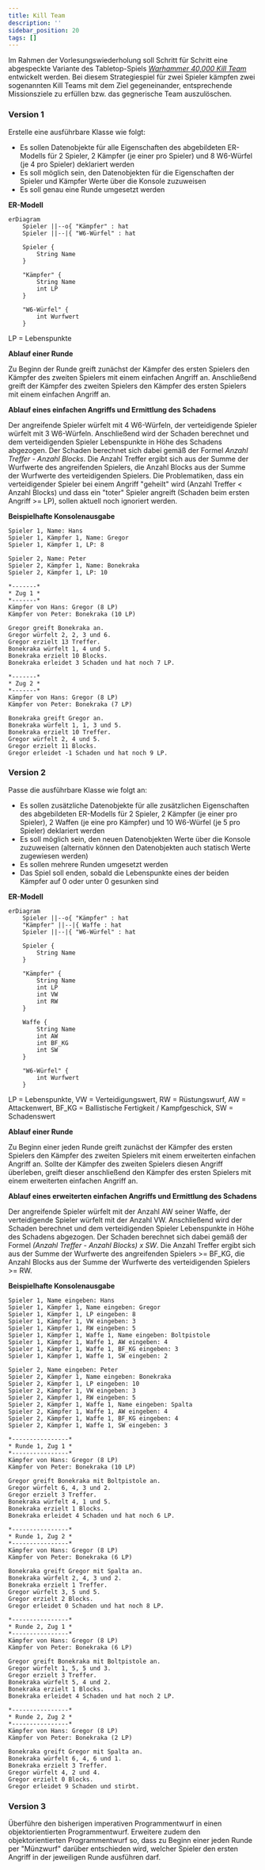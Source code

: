 ```yaml
---
title: Kill Team
description: ''
sidebar_position: 20
tags: []
---
```


Im Rahmen der Vorlesungswiederholung soll Schritt für Schritt eine abgespeckte
Variante des Tabletop-Spiels
_[Warhammer 40,000 Kill Team](https://www.warhammer.com/en-GB/other-games-kill-team-LP)_
entwickelt werden. Bei diesem Strategiespiel für zwei Spieler kämpfen zwei
sogenannten Kill Teams mit dem Ziel gegeneinander, entsprechende Missionsziele
zu erfüllen bzw. das gegnerische Team auszulöschen.

### Version 1

Erstelle eine ausführbare Klasse wie folgt:

- Es sollen Datenobjekte für alle Eigenschaften des abgebildeten ER-Modells für
  2 Spieler, 2 Kämpfer (je einer pro Spieler) und 8 W6-Würfel (je 4 pro Spieler)
  deklariert werden
- Es soll möglich sein, den Datenobjekten für die Eigenschaften der Spieler und
  Kämpfer Werte über die Konsole zuzuweisen
- Es soll genau eine Runde umgesetzt werden

**ER-Modell**

```mermaid
erDiagram
    Spieler ||--o{ "Kämpfer" : hat
    Spieler ||--|{ "W6-Würfel" : hat

    Spieler {
        String Name
    }

    "Kämpfer" {
        String Name
        int LP
    }

    "W6-Würfel" {
        int Wurfwert
    }
```

LP = Lebenspunkte

**Ablauf einer Runde**

Zu Beginn der Runde greift zunächst der Kämpfer des ersten Spielers den Kämpfer
des zweiten Spielers mit einem einfachen Angriff an. Anschließend greift der
Kämpfer des zweiten Spielers den Kämpfer des ersten Spielers mit einem einfachen
Angriff an.

**Ablauf eines einfachen Angriffs und Ermittlung des Schadens**

Der angreifende Spieler würfelt mit 4 W6-Würfeln, der verteidigende Spieler
würfelt mit 3 W6-Würfeln. Anschließend wird der Schaden berechnet und dem
verteidigenden Spieler Lebenspunkte in Höhe des Schadens abgezogen. Der Schaden
berechnet sich dabei gemäß der Formel _Anzahl Treffer - Anzahl Blocks_. Die
Anzahl Treffer ergibt sich aus der Summe der Wurfwerte des angreifenden
Spielers, die Anzahl Blocks aus der Summe der Wurfwerte des verteidigenden
Spielers. Die Problematiken, dass ein verteidigender Spieler bei einem Angriff
"geheilt" wird (Anzahl Treffer < Anzahl Blocks) und dass ein "toter" Spieler
angreift (Schaden beim ersten Angriff >= LP), sollen aktuell noch ignoriert
werden.

**Beispielhafte Konsolenausgabe**

```console
Spieler 1, Name: Hans
Spieler 1, Kämpfer 1, Name: Gregor
Spieler 1, Kämpfer 1, LP: 8

Spieler 2, Name: Peter
Spieler 2, Kämpfer 1, Name: Bonekraka
Spieler 2, Kämpfer 1, LP: 10

*-------*
* Zug 1 *
*-------*
Kämpfer von Hans: Gregor (8 LP)
Kämpfer von Peter: Bonekraka (10 LP)

Gregor greift Bonekraka an.
Gregor würfelt 2, 2, 3 und 6.
Gregor erzielt 13 Treffer.
Bonekraka würfelt 1, 4 und 5.
Bonekraka erzielt 10 Blocks.
Bonekraka erleidet 3 Schaden und hat noch 7 LP.

*-------*
* Zug 2 *
*-------*
Kämpfer von Hans: Gregor (8 LP)
Kämpfer von Peter: Bonekraka (7 LP)

Bonekraka greift Gregor an.
Bonekraka würfelt 1, 1, 3 und 5.
Bonekraka erzielt 10 Treffer.
Gregor würfelt 2, 4 und 5.
Gregor erzielt 11 Blocks.
Gregor erleidet -1 Schaden und hat noch 9 LP.
```

### Version 2

Passe die ausführbare Klasse wie folgt an:

- Es sollen zusätzliche Datenobjekte für alle zusätzlichen Eigenschaften des
  abgebildeten ER-Modells für 2 Spieler, 2 Kämpfer (je einer pro Spieler), 2
  Waffen (je eine pro Kämpfer) und 10 W6-Würfel (je 5 pro Spieler) deklariert
  werden
- Es soll möglich sein, den neuen Datenobjekten Werte über die Konsole
  zuzuweisen (alternativ können den Datenobjekten auch statisch Werte zugewiesen
  werden)
- Es sollen mehrere Runden umgesetzt werden
- Das Spiel soll enden, sobald die Lebenspunkte eines der beiden Kämpfer auf 0
  oder unter 0 gesunken sind

**ER-Modell**

```mermaid
erDiagram
    Spieler ||--o{ "Kämpfer" : hat
    "Kämpfer" ||--|{ Waffe : hat
    Spieler ||--|{ "W6-Würfel" : hat

    Spieler {
        String Name
    }

    "Kämpfer" {
        String Name
        int LP
        int VW
        int RW
    }

    Waffe {
        String Name
        int AW
        int BF_KG
        int SW
    }

    "W6-Würfel" {
        int Wurfwert
    }
```

LP = Lebenspunkte, VW = Verteidigungswert, RW = Rüstungswurf, AW = Attackenwert,
BF_KG = Ballistische Fertigkeit / Kampfgeschick, SW = Schadenswert

**Ablauf einer Runde**

Zu Beginn einer jeden Runde greift zunächst der Kämpfer des ersten Spielers den
Kämpfer des zweiten Spielers mit einem erweiterten einfachen Angriff an. Sollte
der Kämpfer des zweiten Spielers diesen Angriff überleben, greift dieser
anschließend den Kämpfer des ersten Spielers mit einem erweiterten einfachen
Angriff an.

**Ablauf eines erweiterten einfachen Angriffs und Ermittlung des Schadens**

Der angreifende Spieler würfelt mit der Anzahl AW seiner Waffe, der
verteidigende Spieler würfelt mit der Anzahl VW. Anschließend wird der Schaden
berechnet und dem verteidigenden Spieler Lebenspunkte in Höhe des Schadens
abgezogen. Der Schaden berechnet sich dabei gemäß der Formel _(Anzahl Treffer -
Anzahl Blocks) x SW_. Die Anzahl Treffer ergibt sich aus der Summe der Wurfwerte
des angreifenden Spielers >= BF_KG, die Anzahl Blocks aus der Summe der
Wurfwerte des verteidigenden Spielers >= RW.

**Beispielhafte Konsolenausgabe**

```console
Spieler 1, Name eingeben: Hans
Spieler 1, Kämpfer 1, Name eingeben: Gregor
Spieler 1, Kämpfer 1, LP eingeben: 8
Spieler 1, Kämpfer 1, VW eingeben: 3
Spieler 1, Kämpfer 1, RW eingeben: 5
Spieler 1, Kämpfer 1, Waffe 1, Name eingeben: Boltpistole
Spieler 1, Kämpfer 1, Waffe 1, AW eingeben: 4
Spieler 1, Kämpfer 1, Waffe 1, BF_KG eingeben: 3
Spieler 1, Kämpfer 1, Waffe 1, SW eingeben: 2

Spieler 2, Name eingeben: Peter
Spieler 2, Kämpfer 1, Name eingeben: Bonekraka
Spieler 2, Kämpfer 1, LP eingeben: 10
Spieler 2, Kämpfer 1, VW eingeben: 3
Spieler 2, Kämpfer 1, RW eingeben: 5
Spieler 2, Kämpfer 1, Waffe 1, Name eingeben: Spalta
Spieler 2, Kämpfer 1, Waffe 1, AW eingeben: 4
Spieler 2, Kämpfer 1, Waffe 1, BF_KG eingeben: 4
Spieler 2, Kämpfer 1, Waffe 1, SW eingeben: 3

*----------------*
* Runde 1, Zug 1 *
*----------------*
Kämpfer von Hans: Gregor (8 LP)
Kämpfer von Peter: Bonekraka (10 LP)

Gregor greift Bonekraka mit Boltpistole an.
Gregor würfelt 6, 4, 3 und 2.
Gregor erzielt 3 Treffer.
Bonekraka würfelt 4, 1 und 5.
Bonekraka erzielt 1 Blocks.
Bonekraka erleidet 4 Schaden und hat noch 6 LP.

*----------------*
* Runde 1, Zug 2 *
*----------------*
Kämpfer von Hans: Gregor (8 LP)
Kämpfer von Peter: Bonekraka (6 LP)

Bonekraka greift Gregor mit Spalta an.
Bonekraka würfelt 2, 4, 3 und 2.
Bonekraka erzielt 1 Treffer.
Gregor würfelt 3, 5 und 5.
Gregor erzielt 2 Blocks.
Gregor erleidet 0 Schaden und hat noch 8 LP.

*----------------*
* Runde 2, Zug 1 *
*----------------*
Kämpfer von Hans: Gregor (8 LP)
Kämpfer von Peter: Bonekraka (6 LP)

Gregor greift Bonekraka mit Boltpistole an.
Gregor würfelt 1, 5, 5 und 3.
Gregor erzielt 3 Treffer.
Bonekraka würfelt 5, 4 und 2.
Bonekraka erzielt 1 Blocks.
Bonekraka erleidet 4 Schaden und hat noch 2 LP.

*----------------*
* Runde 2, Zug 2 *
*----------------*
Kämpfer von Hans: Gregor (8 LP)
Kämpfer von Peter: Bonekraka (2 LP)

Bonekraka greift Gregor mit Spalta an.
Bonekraka würfelt 6, 4, 6 und 1.
Bonekraka erzielt 3 Treffer.
Gregor würfelt 4, 2 und 4.
Gregor erzielt 0 Blocks.
Gregor erleidet 9 Schaden und stirbt.
```

### Version 3

Überführe den bisherigen imperativen Programmentwurf in einen objektorientierten
Programmentwurf. Erweitere zudem den objektorientierten Programmentwurf so, dass
zu Beginn einer jeden Runde per "Münzwurf" darüber entschieden wird, welcher
Spieler den ersten Angriff in der jeweiligen Runde ausführen darf.
